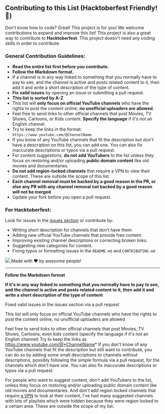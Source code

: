 ## Contributing to this List (Hacktoberfest Friendly! 🎃)

Don't know how to code? Great! This project is for you! We welcome contributions to expand and improve this list! This project is also a great way to contribute to **Hacktoberfest**. This project doesn't need any coding skills in order to contribute

### General Contribution Guidelines:

* **Read the entire list first before you contribute.**
* **Follow the Markdown format.**
* If a channel is in any way linked to something that you normally have to pay to see, and the channel is active and posts related content to it, then add it and write a short description of the type of content. 
* **Fix valid issues** by opening an issue or submitting a pull request.
* **This list is sorted by A-Z**
* This list will **only focus on official YouTube channels** who have the rights to post the content online; **no unofficial uploaders are allowed.**
* Feel free to send links to other official channels that post Movies, TV Shows, Cartoons, or Kids content. **Specify the language** if it's not an English channel.
* Try to keep the links in the format: `https://www.youtube.com/@ChannelName`.
* If you know of any YouTube channels that fit the description but don't have a description on this list, you can add one. You can also fix inaccurate descriptions or typos via a pull request.
* For content suggestions, **do not add YouTubers** to the list unless they focus on restoring and/or uploading **public domain content** like old movies and documentaries.
* **Do not add region-locked channels** that require a VPN to view their content. These are outside the scope of this list.
* **Each channel removal must be backed by a good reason in the PR, or else any PR with any channel removal not backed by a good reason will not be merged**
* Update your fork before you open a pull request.

### For Hacktoberfest:

Look for issues in the [issues section](https://github.com/vighneshb04/Free-Official-Youtube-Content/issues) or contribute by:
* Writing short description for channels that don’t have them
* Adding new official YouTube channels that provide free content.
* Improving existing channel descriptions or correcting broken links.
* Suggesting new categories for content.
* Fixing typos or formatting issues in the `README.md` and `CONTRIBUTING.md`

<a href="https://github.com/superlincoln953/Free-Official-Youtube-Content/graphs/contributors">
  <img src="https://contrib.rocks/image?repo=superlincoln953/Free-Official-Youtube-Content" />
</a>
Made with ❤️ by awesome people!

---
**Follow the Markdown format**

**If it's in any way linked to something that you normally have to pay to see, and the channel is active and posts related content to it, then add it and write a short description of the type of content**

Fixed valid issues in the issues section via a pull request 

This list will only focus on official YouTube channels who have the rights to post the content online, no unofficial uploaders are allowed

Feel free to send links to other official channels that post Movies, TV Shows, Cartoons, even kids content (specify the language if it's not an English channel)
Try to keep the links as https://www.youtube.com/@*ChannelName*
If you don't know of any YouTube channels that fit the description but still want to contribute, you can do so by adding some small descriptions to channels without descriptions, possibly following the simple formula via a pull request, for the channels which don't have one. You can also fix inaccurate descriptions or typos via a pull request. 

For people who want to suggest content, don't add YouTubers to the list, unless they focus on restoring and/or uploading public domain content like old movies and documentaries. And don't add region locked channels that require [a VPN](https://fmhy.net/privacy#vpn) to look at their content, I've had many suggested channels with lots of playlists which were hidden because they were region locked to a certain area. These are outside the scope of my list. 
